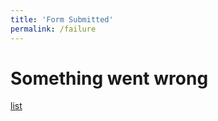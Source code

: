 ```yaml
---
title: 'Form Submitted'
permalink: /failure
---
```


# Something went wrong

[list](/list-of-evaluation-tools/)